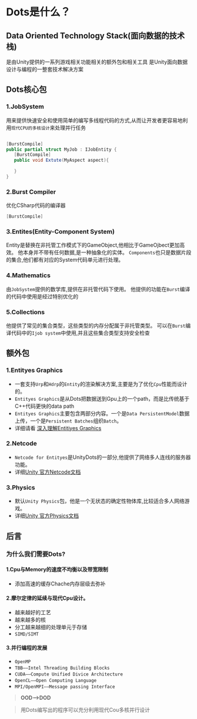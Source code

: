 # Dots是什么？

## Data Oriented Technology Stack(面向数据的技术栈)

是由Unity提供的一系列游戏相关功能相关的额外包和相关工具
是Unity面向数据设计与编程的一整套技术解决方案

## Dots核心包

### 1.JobSystem

用来提供快速安全和使用简单的编写多线程代码的方式,从而让开发者更容易地利用`现代CPU的多核设计`来处理并行任务

```csharp

[BurstCompile]
public partial struct MyJob : IJobEntity {
   [BurstCompile]
   public void Extute(MyAspect aspect){
   
   }
}

```

### 2.Burst Compiler

优化CSharp代码的编译器

```csharp
[BurstCompile]
```

### 3.Entites(Entity-Component System)

Entity是替换在非托管工作模式下的GameObject,他相比于GameOjbect更加高效。
他本身并不带有任何数据,是一种抽象化的实体。
`Components`也只是数据片段的集合,他们都有对应的System代码单元进行处理。

### 4.Mathematics

由`JobSystem`提供的数学库,提供在非托管代码下使用。
他提供的功能在`Burst`编译的代码中使用是经过特别优化的

### 5.Collections

他提供了常见的集合类型，这些类型的内存分配属于非托管类型。
可以在`Burst`编译代码中的`Ijob system`中使用,并且这些集合类型支持安全检查



## 额外包

### 1.Entityes Graphics
  - 一套支持`Urp`和`Hdrp`的`Entity`的渲染解决方案,主要是为了优化`Cpu`性能而设计的。
  - `Entityes Graphics`是从Dots把数据送到Gpu上的一个path，而是比传统基于C++代码更快的data path
  - `Entityes Graphics`主要包含两部分内容。一个是`Data PersistentModel`数据上传，一个是`Persistent Batches`组织`Batch`。
  - 详细请看 [深入理解Entitiyes Graphics](https://developer.unity.cn/projects/648949b2edbc2a0b29931365)

### 2.Netcode 
  - `Netcode for Entityes`是UnityDots的一部分,他提供了网络多人连线的服务器功能。
  - 详细[Unity 官方Netcode文档](https://docs.unity.org.cn/ugs/en-us/manual/mps-sdk/manual/build-with-netcode-for-entities)
  
### 3.Physics
  - 默认`Unity Physics`包，他是一个无状态的确定性物体库,比较适合多人网络游戏。
  - 详细[Unity 官方Physics文档](https://docs.unity3d.com/Packages/com.unity.physics@1.0/manual/index.html)
  
## 后言

### 为什么我们需要Dots?

#### 1.Cpu与Memory的速度不均衡以及带宽限制
- 添加高速的缓存Chache内存层级去弥补
#### 2.摩尔定律的延续与现代Cpu设计。
- 越来越好的工艺
- 越来越多的核
- 分工越来越细的处理单元于存储
- `SIMD/SIMT`
#### 3.并行编程的发展
- `OpenMP`
- `TBB——Intel Threading Building Blocks`
- `CUDA——Compute Unified Divice Architecture`
- `OpenCL——Open Computing Language`
- `MPI/OpenMPI——Message passing Interface`
 
>**OOD-->DOD**

>用Dots编写出的程序可以充分利用现代Cou多核并行设计